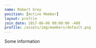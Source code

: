 ```yaml
---
name: Robert Grey
position: [Active Member]
layout: profile
join_date: 2017-06-06 00:00:00 -400
profile: /assets/img/members/default.png
---
```

Some information